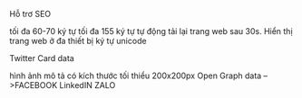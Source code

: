 Hỗ trơ SEO

<meta name="keywords" content="Học HTML CSS">tối đa 60-70 ký tự
<meta name="description" content="Học HTML và CSS với Lập trình thật dễ">tối đa 155 ký tự
<meta name="author" content="Lập trinh thật dễ">
tự động tải lại trang web sau 30s.
<meta http-equiv="refresh" content="30">
Hiển thị trang web ở đa thiết bị
<meta name="viewport" content="width=device-width, initial-scale=1.0">
 ký tự unicode
  <meta charset="UTF-8">

Twitter Card data

<meta name="twitter:card" value="summary">
<meta name="twitter:url" content="https://linkw">
<meta name="twitter:title" content="Tiêu đề trang>
<meta name="twitter:description" content="Mô tả trang nhỏ hơn 200 ký tự">
<meta name="twitter:creator" content="@author_handle">
 hình ảnh mô tả có kích thước tối thiểu 200x200px 
<meta name="twitter:image" content="http://www.example.com/image.jpg">
 Open Graph data –>FACEBOOK LinkedIN ZALO
<meta property="og:title" content="Tiêu đề trang" />
<meta property="og:type" content="article" />
<meta property="og:url" content="http://www.nhanweb.com/" />
<meta property="og:image" content="http://nhanweb.com/image.jpg" />
<meta property="og:description" content="mô tả trang" />
<meta property="og:site_name" content="Tên website" />
<meta property="fb:admins" content="ID FaceBook dùng để quản lý" />
